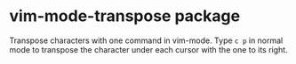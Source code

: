 # vim-mode-transpose package

Transpose characters with one command in vim-mode. Type `c p` in normal mode to
transpose the character under each cursor with the one to its right.
